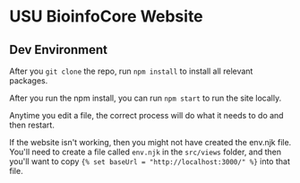 # USU BioinfoCore Website

## Dev Environment

After you `git clone` the repo, run `npm install` to install all relevant packages.

After you run the npm install, you can run `npm start` to run the site locally.

Anytime you edit a file, the correct process will do what it needs to do and then restart.

If the website isn't working, then you might not have created the env.njk file. You'll need to create a file called `env.njk` in the 
`src/views` folder, and then you'll want to copy `{% set baseUrl = "http://localhost:3000/" %}` into that file.
